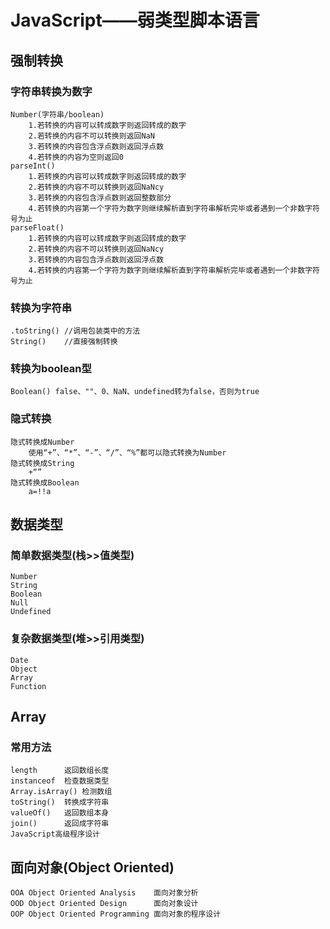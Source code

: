 # JavaScript——弱类型脚本语言
## 强制转换
### 字符串转换为数字
	Number(字符串/boolean)
		1.若转换的内容可以转成数字则返回转成的数字
		2.若转换的内容不可以转换则返回NaN
		3.若转换的内容包含浮点数则返回浮点数
		4.若转换的内容为空则返回0
	parseInt()
		1.若转换的内容可以转成数字则返回转成的数字
		2.若转换的内容不可以转换则返回NaNcy
		3.若转换的内容包含浮点数则返回整数部分
		4.若转换的内容第一个字符为数字则继续解析直到字符串解析完毕或者遇到一个非数字符号为止
	parseFloat()
		1.若转换的内容可以转成数字则返回转成的数字
		2.若转换的内容不可以转换则返回NaNcy
		3.若转换的内容包含浮点数则返回浮点数
		4.若转换的内容第一个字符为数字则继续解析直到字符串解析完毕或者遇到一个非数字符号为止
### 转换为字符串
	.toString()	//调用包装类中的方法
	String()	//直接强制转换
### 转换为boolean型
	Boolean() false、""、0、NaN、undefined转为false，否则为true
### 隐式转换
	隐式转换成Number
		使用“+”、“*”、“-”、“/”、“%”都可以隐式转换为Number
	隐式转换成String
		+“”
	隐式转换成Boolean
		a=!!a
## 数据类型
### 简单数据类型(栈>>值类型)
	Number
	String
	Boolean
	Null
	Undefined
### 复杂数据类型(堆>>引用类型)
	Date
	Object
	Array
	Function
## Array
### 常用方法
	length		返回数组长度
	instanceof	检查数据类型
	Array.isArray()	检测数组
	toString()	转换成字符串
	valueOf()	返回数组本身
	join()		返回成字符串
	JavaScript高级程序设计
## 面向对象(Object Oriented)
	OOA Object Oriented Analysis    面向对象分析
	OOD Object Oriented Design      面向对象设计
	OOP Object Oriented Programming 面向对象的程序设计